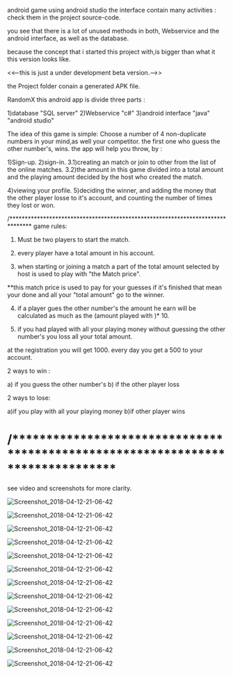 android game using android studio 
the interface contain many activities :
check them in the project source-code.

you see that there is a lot of unused methods in both, Webservice and the android interface, as well as the database.

because the concept that i started this project with,is bigger than what it this version looks like.

<<--this is just a under development beta version.-->>

the Project folder conain a generated APK file.

RandomX
this android app is divide three parts :

1)database "SQL server"
2)Webservice "c#"
3)android interface "java" "android studio"

The idea of this game is simple:
Choose a number of 4 non-duplicate numbers in your mind,as well your competitor.
the first one who guess the other number's, wins.
the app will help you throw, by :

1)Sign-up.
2)sign-in.
3.1)creating an match or join to other from the list of the online matches.
3.2)the amount in this game divided into a total amount and the playing amount decided by the host who created the match.

4)viewing your profile.
5)deciding the winner, and adding the money that the other player losse to it's account, and counting the number of times they lost or won.



/*******************************************************************************
game rules:
1) Must be two players to start the match.

2) every player have a total amount in his account.

3) when starting or joining a match a part of the total amount selected by host is used to play with "the Match price".

**this match price is used to pay for your guesses if it's finished that mean your done and all your "total amount" go to the winner.

4) if a player gues the other number's the amount he earn will be calculated as much as the (amount played with )* 10.

5) if you had played with all your playing money without guessing the other number's 
you loss all your total amount.

at the registration you will get 1000.
every day you get a 500 to your account.

2 ways to win :

a) if you guess the other number's
b) if the other player loss

2 ways to lose:

a)if you play with all your playing money
b)if other player wins

# /*******************************************************************************
see video and screenshots for more clarity.

![Screenshot_2018-04-12-21-06-42](https://github.com/allaedding/RandomX/blob/master/Screenshots/Screenshot_2018-04-12-21-06-42.png)


![Screenshot_2018-04-12-21-06-42](https://github.com/allaedding/RandomX/blob/master/Screenshots/Screenshot_2018-04-12-21-07-42.png)


![Screenshot_2018-04-12-21-06-42](https://github.com/allaedding/RandomX/blob/master/Screenshots/Screenshot_2018-04-12-21-08-15.png)


![Screenshot_2018-04-12-21-06-42](https://github.com/allaedding/RandomX/blob/master/Screenshots/Screenshot_2018-04-12-21-08-21.png)


![Screenshot_2018-04-12-21-06-42](https://github.com/allaedding/RandomX/blob/master/Screenshots/Screenshot_2018-04-12-21-09-53.png)


![Screenshot_2018-04-12-21-06-42](https://github.com/allaedding/RandomX/blob/master/Screenshots/Screenshot_2018-04-12-21-16-03.png)

![Screenshot_2018-04-12-21-06-42](https://github.com/allaedding/RandomX/blob/master/Screenshots/Screenshot_2018-04-12-21-16-22.png)

![Screenshot_2018-04-12-21-06-42](https://github.com/allaedding/RandomX/blob/master/Screenshots/Screenshot_2018-04-12-21-16-47.png)

![Screenshot_2018-04-12-21-06-42](https://github.com/allaedding/RandomX/blob/master/Screenshots/Screenshot_2018-04-12-21-16-54.png)

![Screenshot_2018-04-12-21-06-42](https://github.com/allaedding/RandomX/blob/master/Screenshots/Screenshot_2018-04-12-21-17-08.png)

![Screenshot_2018-04-12-21-06-42](https://github.com/allaedding/RandomX/blob/master/Screenshots/Screenshot_2018-04-12-21-18-08.png)

![Screenshot_2018-04-12-21-06-42](https://github.com/allaedding/RandomX/blob/master/Screenshots/Screenshot_2018-04-12-21-18-26.png)

![Screenshot_2018-04-12-21-06-42](https://github.com/allaedding/RandomX/blob/master/Screenshots/Screenshot_2018-04-12-21-20-31.png)


